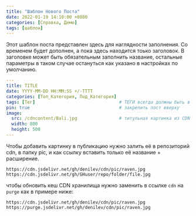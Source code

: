 ```yaml
---
title: "Шаблон Нового Поста"
date: 2022-01-19 14:10:00 +0800
categories: [Справка, Демо]
tags: [шаблон]
---
```


Этот шаблон поста представлен здесь для наглядности заполнения. Со временем будет дополнен, а пока здесь находится тоько заголовок. В заголовке может быть обязательным заполнить название, остальные параметры в таком случае остануться как указано в настройках по умолчанию. 


```yaml
---
title: TITLE
date: YYYY-MM-DD HH:MM:SS +/-TTTT
categories: [Топ_Категория, Под_Категория]
tags: [Тег]                                # ТЕГИ всегда должны быть в нижнем регистре
pin: true                                  # закрепить пост вверху
image:
  src: /cdncontent/Bali.jpg                # титульная картинка из CDN хранилища
  width: 800
  height: 500
---
```

Чтобы добавить картинку в публикацию нужно залить её в репозиторий cdn, в папку pic, и как ссылку вставить только её название + расширение.

```
https://cdn.jsdelivr.net/gh/denilev/cdn/pic/raven.jpg
https://cdn.jsdelivr.net/gh/GHuser/repo/folder/file.jpg
```
чтобы обновить кеш CDN хранилища нужно заменить в ссылке `cdn` на `purge` как в примере ниже:
```
https://cdn.jsdelivr.net/gh/denilev/cdn/pic/raven.jpg
https://purge.jsdelivr.net/gh/denilev/cdn/pic/raven.jpg
```
